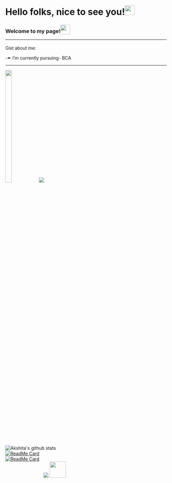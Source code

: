 # Hello folks, nice to see you!<img src="https://raw.githubusercontent.com/MartinHeinz/MartinHeinz/master/wave.gif" width="30px">
### Welcome to my page!<sub><img src="https://slackmojis.com/emojis/9845-meow_heart/download" width="30" height="30"></sub><hr>

Gist about me:

-✒ I’m currently pursuing- BCA<hr>

<img src="https://previews.123rf.com/images/sudowoodo/sudowoodo1911/sudowoodo191100021/134574062-cute-cartoon-dog-with-blanket-kawaii-shiba-inu-puppy-in-warm-cozy-blanket-isolated-vector-clip-art-i.jpg" width=20% height=30%> <img src="https://github-readme-stats.vercel.app/api/top-langs/?username=AkshitaDas&&show_icons=true&theme=dracula"><br>
![Akshita's github stats](https://github-readme-stats.vercel.app/api?username=AkshitaDas&theme=cobalt&show_icons=true)<br>
[![ReadMe Card](https://github-readme-stats.vercel.app/api/pin/?username=AkshitaDas&repo=First-Webpage&theme=radical)](https://github.com/AkshitaDas/First-Webpage)<br>
[![ReadMe Card](https://github-readme-stats.vercel.app/api/pin/?username=AkshitaDas&repo=TinDog&theme=nightowl)](https://github.com/AkshitaDas/TinDog)<br>
&emsp;&emsp;&emsp;&emsp;&emsp;&emsp;&emsp;&emsp;&ensp;![](https://komarev.com/ghpvc/?username=AkshitaDas&color=b52b65)
<img src="https://slackmojis.com/emojis/532-bandit/download" width="50" height="50">
